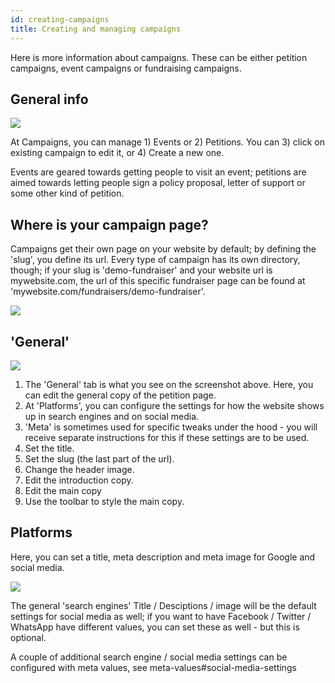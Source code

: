 ```yaml
---
id: creating-campaigns
title: Creating and managing campaigns
---
```

Here is more information about campaigns. These can be either petition campaigns, event campaigns or fundraising campaigns. 

## General info
![](https://s3-eu-west-1.amazonaws.com/bureaubolster/Wings_2019-03-25_11-31-17.png)

At Campaigns, you can manage 1) Events or 2) Petitions. You can 3) click on existing campaign to edit it, or 4) Create a new one. 

Events are geared towards getting people to visit an event; petitions are aimed towards letting people sign a policy proposal, letter of support or some other kind of petition. 

## Where is your campaign page?
Campaigns get their own page on your website by default; by defining the 'slug', you define its url.  Every type of campaign has its own directory, though; if your slug is 'demo-fundraiser' and your website url is mywebsite.com, the url of this specific fundraiser page can be found at 'mywebsite.com/fundraisers/demo-fundraiser'. 

![](https://bolster-files.s3-eu-west-1.amazonaws.com/campaignslug2.png)


## 'General'

![](https://s3-eu-west-1.amazonaws.com/bureaubolster/Wings_2019-03-25_11-36-27.png)

1. The 'General' tab is what you see on the screenshot above. Here, you can edit the general copy of the petition page. 
2. At 'Platforms', you can configure the settings for how the website shows up in search engines and on social media.
3. 'Meta' is sometimes used for specific tweaks under the hood - you will receive separate instructions for this if these settings are to be used.
4. Set the title.
5. Set the slug (the last part of the url).
6. Change the header image.
7. Edit the introduction copy.
8. Edit the main copy
9. Use the toolbar to style the main copy.

## Platforms
Here, you can set a title, meta description and meta image for Google and social media. 

![](https://s3-eu-west-1.amazonaws.com/bureaubolster/Wings_2019-03-25_11-52-17.png)

The general 'search engines' Title / Desciptions / image will be the default settings for social media as well; if you want to have Facebook / Twitter / WhatsApp have different values, you can set these as well - but this is optional. 

A couple of additional search engine / social media settings can be configured with meta values, see meta-values#social-media-settings

